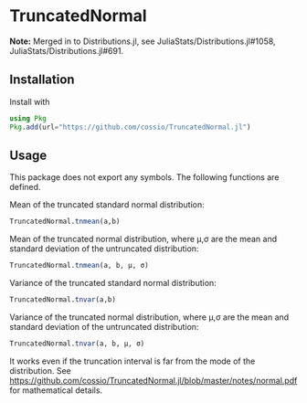 # TruncatedNormal

**Note:** Merged in to Distributions.jl, see JuliaStats/Distributions.jl#1058, JuliaStats/Distributions.jl#691.

## Installation

Install with

```julia
using Pkg
Pkg.add(url="https://github.com/cossio/TruncatedNormal.jl")
```

## Usage

This package does not export any symbols. The following functions are defined.

Mean of the truncated standard normal distribution:

```julia
TruncatedNormal.tnmean(a,b)
```

Mean of the truncated normal distribution, where μ,σ
are the mean and standard deviation of the untruncated
distribution:

```julia
TruncatedNormal.tnmean(a, b, μ, σ)
```

Variance of the truncated standard normal distribution:

```julia
TruncatedNormal.tnvar(a,b)
```

Variance of the truncated normal distribution, where μ,σ
are the mean and standard deviation of the untruncated
distribution:

```julia
TruncatedNormal.tnvar(a, b, μ, σ)
```

It works even if the truncation interval is far from the mode of the distribution.
See https://github.com/cossio/TruncatedNormal.jl/blob/master/notes/normal.pdf for mathematical details.
